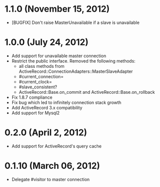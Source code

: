 # 1.1.0 (November 15, 2012)

* [BUGFIX] Don't raise MasterUnavailable if a slave is unavailable

# 1.0.0 (July 24, 2012)

* Add support for unavailable master connection
* Restrict the public interface. Removed the following methods:
  * all class methods from ActiveRecord::ConnectionAdapters::MasterSlaveAdapter
  * #current_connection=
  * #current_clock=
  * #slave_consistent?
  * ActiveRecord::Base.on_commit and ActiveRecord::Base.on_rollback
* Fix 1.8.7 compliance
* Fix bug which led to infinitely connection stack growth
* Add ActiveRecord 3.x compatibility
* Add support for Mysql2

# 0.2.0 (April 2, 2012)

* Add support for ActiveRecord's query cache

# 0.1.10 (March 06, 2012)

* Delegate #visitor to master connection
